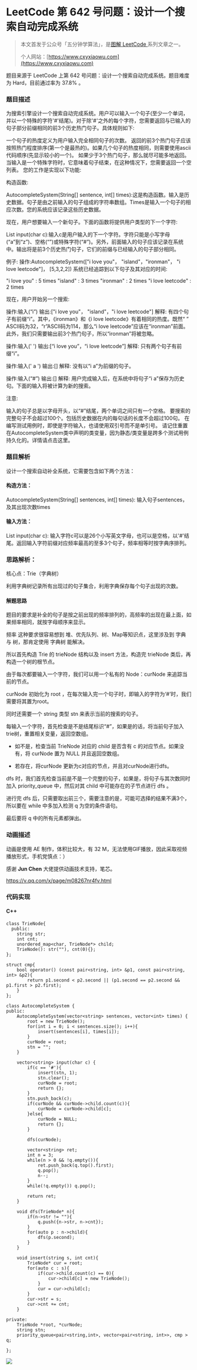 # LeetCode 第 642 号问题：设计一个搜索自动完成系统

> 本文首发于公众号「五分钟学算法」，是[图解 LeetCode ](<https://github.com/MisterBooo/LeetCodeAnimation>)系列文章之一。
>
> 个人网站：[https://www.cxyxiaowu.com](https://www.cxyxiaowu.com)

题目来源于 LeetCode 上第 642 号问题：设计一个搜索自动完成系统。题目难度为 Hard，目前通过率为 37.8% 。

### 题目描述

为搜索引擎设计一个搜索自动完成系统。用户可以输入一个句子(至少一个单词，并以一个特殊的字符'#'结尾)。对于除'#'之外的每个字符，您需要返回与已输入的句子部分前缀相同的前3个历史热门句子。具体规则如下:

一个句子的热度定义为用户输入完全相同句子的次数。
返回的前3个热门句子应该按照热门程度排序(第一个是最热的)。如果几个句子的热度相同，则需要使用ascii代码顺序(先显示较小的一个)。
如果少于3个热门句子，那么就尽可能多地返回。
当输入是一个特殊字符时，它意味着句子结束，在这种情况下，您需要返回一个空列表。
您的工作是实现以下功能:

构造函数:

AutocompleteSystem(String[] sentence, int[] times):这是构造函数。输入是历史数据。句子是由之前输入的句子组成的字符串数组。Times是输入一个句子的相应次数。您的系统应该记录这些历史数据。

现在，用户想要输入一个新句子。下面的函数将提供用户类型的下一个字符:

List<String> input(char c):输入c是用户输入的下一个字符。字符只能是小写字母(“a”到“z”)、空格(“”)或特殊字符(“#”)。另外，前面输入的句子应该记录在系统中。输出将是前3个历史热门句子，它们的前缀与已经输入的句子部分相同。

例子:
操作:AutocompleteSystem(["i love you"， "island"，"ironman"， "i love leetcode"]， [5,3,2,2])
系统已经追踪到以下句子及其对应的时间:

"i love you" : 5 times 
"island" : 3 times 
"ironman" : 2 times 
"i love leetcode" : 2 times 

现在，用户开始另一个搜索:

操作:输入(“i”)
输出:["i love you"， "island"，"i love leetcode"]
解释:
有四个句子有前缀“i”。其中，《ironman》和《i love leetcode》有着相同的热度。既然“ ” ASCII码为32，“r”ASCII码为114，那么“i love leetcode”应该在“ironman”前面。此外，我们只需要输出前3个热门句子，所以“ironman”将被忽略。

操作:输入(' ')
输出:[“i love you”，“i love leetcode”]
解释:
只有两个句子有前缀“i”。

操作:输入(' a ')
输出:[]
解释:
没有以“i a”为前缀的句子。

操作:输入(“#”)
输出:[]
解释:
用户完成输入后，在系统中将句子“i a”保存为历史句。下面的输入将被计算为新的搜索。

注意:

输入的句子总是以字母开头，以“#”结尾，两个单词之间只有一个空格。
要搜索的完整句子不会超过100个。包括历史数据在内的每句话的长度不会超过100句。
在编写测试用例时，即使是字符输入，也请使用双引号而不是单引号。
请记住重置在AutocompleteSystem类中声明的类变量，因为静态/类变量是跨多个测试用例持久化的。详情请点击这里。

### 题目解析

设计一个搜索自动补全系统，它需要包含如下两个方法：

#### 构造方法：

AutocompleteSystem(String[] sentences, int[] times): 输入句子sentences，及其出现次数times

#### 输入方法：

List<String> input(char c): 输入字符c可以是26个小写英文字母，也可以是空格，以'#'结尾。返回输入字符前缀对应频率最高的至多3个句子，频率相等时按字典序排列。

### 思路解析：

核心点：Trie（字典树）

利用字典树记录所有出现过的句子集合，利用字典保存每个句子出现的次数。

#### 解题思路

题目的要求是补全的句子是按之前出现的频率排列的，高频率的出现在最上面，如果频率相同，就按字母顺序来显示。

频率 这种要求很容易想到 堆、优先队列、树、Map等知识点，这里涉及到 字典 与 树，那肯定使用 字典树 能解决。

所以首先构造 Trie 的 trieNode 结构以及 insert 方法，构造完 trieNode 类后，再构造一个树的根节点。

由于每次都要输入一个字符，我们可以用一个私有的 Node：curNode 来追踪当前的节点。

curNode 初始化为 root ，在每次输入完一个句子时，即输入的字符为‘#’时，我们需要将其置为root。

同时还需要一个 string 类型 stn 来表示当前的搜索的句子。

每输入一个字符，首先检查是不是结尾标识“#”，如果是的话，将当前句子加入trie树，重置相关变量，返回空数组。

* 如不是，检查当前 TrieNode 对应的 child 是否含有 c 的对应节点。如果没有，将 curNode 置为 NULL 并且返回空数组。

* 若存在，将curNode 更新为c对应的节点，并且对curNode进行dfs。

dfs 时，我们首先检查当前是不是一个完整的句子，如果是，将句子与其次数同时加入 priority_queue 中，然后对其 child 中可能存在的子节点进行 dfs 。

进行完 dfs 后，只需要取出前三个，需要注意的是，可能可选择的结果不满3个，所以要在 while 中多加入检测 q 为空的条件语句。

最后要将 q 中的所有元素都弹出。

### 动画描述

动画是使用 AE 制作，体积比较大，有 32 M，无法使用GIF播放，因此采取视频播放形式，手机党慎点：）  

感谢 **Jun Chen** 大佬提供动画技术支持，笔芯。

https://v.qq.com/x/page/m08267nr4fv.html

### 代码实现

#### C++
```
class TrieNode{
  public:
    string str;
    int cnt;
    unordered_map<char, TrieNode*> child;
    TrieNode(): str(""), cnt(0){};
};

struct cmp{
    bool operator() (const pair<string, int> &p1, const pair<string, int> &p2){
        return p1.second < p2.second || (p1.second == p2.second && p1.first > p2.first);
    }
};

class AutocompleteSystem {
public:
    AutocompleteSystem(vector<string> sentences, vector<int> times) {
        root = new TrieNode();
        for(int i = 0; i < sentences.size(); i++){
            insert(sentences[i], times[i]);
        }
        curNode = root;
        stn = "";
    }
    
    vector<string> input(char c) {
        if(c == '#'){
            insert(stn, 1);
            stn.clear();
            curNode = root;
            return {};
        }
        stn.push_back(c);
        if(curNode && curNode->child.count(c)){
            curNode = curNode->child[c];
        }else{
            curNode = NULL;
            return {};
        }
        
        dfs(curNode);
        
        vector<string> ret;
        int n = 3;
        while(n > 0 && !q.empty()){
            ret.push_back(q.top().first);
            q.pop();
            n--;
        }
        while(!q.empty()) q.pop();
        
        return ret;
    }
    
    void dfs(TrieNode* n){
        if(n->str != ""){
            q.push({n->str, n->cnt});
        }
        for(auto p : n->child){
            dfs(p.second);
        }
    }
    
    void insert(string s, int cnt){
        TrieNode* cur = root;
        for(auto c : s){
            if(cur->child.count(c) == 0){
                cur->child[c] = new TrieNode();
            }
            cur = cur->child[c];
        }
        cur->str = s;
        cur->cnt += cnt;
    }
    
private:
    TrieNode *root, *curNode;
    string stn;
    priority_queue<pair<string,int>, vector<pair<string, int>>, cmp > q;
    
};

```



![](https://bucket-1257126549.cos.ap-guangzhou.myqcloud.com/blog/fz0rq.png)